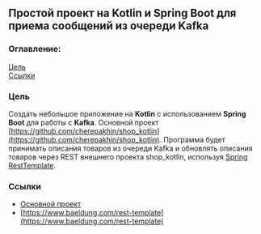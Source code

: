 ## Простой проект на Kotlin и Spring Boot для приема сообщений из очереди Kafka

### Оглавление:
[Цель](#target)<br/>
[Ссылки](#links)<br/>

<a id="target"></a>
### Цель

Cоздать небольшое приложение на <b>Kotlin</b> с использованием <b>Spring Boot</b> для работы с <b>Kafka</b>.
Основной проект [https://github.com/cherepakhin/shop_kotlin](https://github.com/cherepakhin/shop_kotlin).
Программа будет принимать описания товаров из очереди Kafka и обновлять описания товаров через REST внешнего проекта shop_kotlin, используя [Spring RestTemplate](https://docs.spring.io/spring-framework/docs/current/javadoc-api/org/springframework/web/client/RestTemplate.html).

<a id="links"></a>
### Ссылки

- [Основной проект](https://github.com/cherepakhin/shop_kotlin)
- [https://www.baeldung.com/rest-template](https://www.baeldung.com/rest-template)